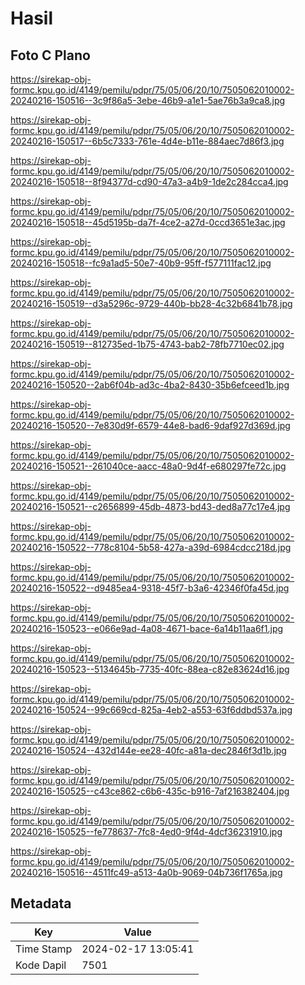# Hasil

## Foto C Plano

https://sirekap-obj-formc.kpu.go.id/4149/pemilu/pdpr/75/05/06/20/10/7505062010002-20240216-150516--3c9f86a5-3ebe-46b9-a1e1-5ae76b3a9ca8.jpg

https://sirekap-obj-formc.kpu.go.id/4149/pemilu/pdpr/75/05/06/20/10/7505062010002-20240216-150517--6b5c7333-761e-4d4e-b11e-884aec7d86f3.jpg

https://sirekap-obj-formc.kpu.go.id/4149/pemilu/pdpr/75/05/06/20/10/7505062010002-20240216-150518--8f94377d-cd90-47a3-a4b9-1de2c284cca4.jpg

https://sirekap-obj-formc.kpu.go.id/4149/pemilu/pdpr/75/05/06/20/10/7505062010002-20240216-150518--45d5195b-da7f-4ce2-a27d-0ccd3651e3ac.jpg

https://sirekap-obj-formc.kpu.go.id/4149/pemilu/pdpr/75/05/06/20/10/7505062010002-20240216-150518--fc9a1ad5-50e7-40b9-95ff-f577111fac12.jpg

https://sirekap-obj-formc.kpu.go.id/4149/pemilu/pdpr/75/05/06/20/10/7505062010002-20240216-150519--d3a5296c-9729-440b-bb28-4c32b6841b78.jpg

https://sirekap-obj-formc.kpu.go.id/4149/pemilu/pdpr/75/05/06/20/10/7505062010002-20240216-150519--812735ed-1b75-4743-bab2-78fb7710ec02.jpg

https://sirekap-obj-formc.kpu.go.id/4149/pemilu/pdpr/75/05/06/20/10/7505062010002-20240216-150520--2ab6f04b-ad3c-4ba2-8430-35b6efceed1b.jpg

https://sirekap-obj-formc.kpu.go.id/4149/pemilu/pdpr/75/05/06/20/10/7505062010002-20240216-150520--7e830d9f-6579-44e8-bad6-9daf927d369d.jpg

https://sirekap-obj-formc.kpu.go.id/4149/pemilu/pdpr/75/05/06/20/10/7505062010002-20240216-150521--261040ce-aacc-48a0-9d4f-e680297fe72c.jpg

https://sirekap-obj-formc.kpu.go.id/4149/pemilu/pdpr/75/05/06/20/10/7505062010002-20240216-150521--c2656899-45db-4873-bd43-ded8a77c17e4.jpg

https://sirekap-obj-formc.kpu.go.id/4149/pemilu/pdpr/75/05/06/20/10/7505062010002-20240216-150522--778c8104-5b58-427a-a39d-6984cdcc218d.jpg

https://sirekap-obj-formc.kpu.go.id/4149/pemilu/pdpr/75/05/06/20/10/7505062010002-20240216-150522--d9485ea4-9318-45f7-b3a6-42346f0fa45d.jpg

https://sirekap-obj-formc.kpu.go.id/4149/pemilu/pdpr/75/05/06/20/10/7505062010002-20240216-150523--e066e9ad-4a08-4671-bace-6a14b11aa6f1.jpg

https://sirekap-obj-formc.kpu.go.id/4149/pemilu/pdpr/75/05/06/20/10/7505062010002-20240216-150523--5134645b-7735-40fc-88ea-c82e83624d16.jpg

https://sirekap-obj-formc.kpu.go.id/4149/pemilu/pdpr/75/05/06/20/10/7505062010002-20240216-150524--99c669cd-825a-4eb2-a553-63f6ddbd537a.jpg

https://sirekap-obj-formc.kpu.go.id/4149/pemilu/pdpr/75/05/06/20/10/7505062010002-20240216-150524--432d144e-ee28-40fc-a81a-dec2846f3d1b.jpg

https://sirekap-obj-formc.kpu.go.id/4149/pemilu/pdpr/75/05/06/20/10/7505062010002-20240216-150525--c43ce862-c6b6-435c-b916-7af216382404.jpg

https://sirekap-obj-formc.kpu.go.id/4149/pemilu/pdpr/75/05/06/20/10/7505062010002-20240216-150525--fe778637-7fc8-4ed0-9f4d-4dcf36231910.jpg

https://sirekap-obj-formc.kpu.go.id/4149/pemilu/pdpr/75/05/06/20/10/7505062010002-20240216-150516--4511fc49-a513-4a0b-9069-04b736f1765a.jpg


## Metadata

| Key        | Value               |
| ---------- | ------------------- |
| Time Stamp | 2024-02-17 13:05:41 |
| Kode Dapil | 7501                |



